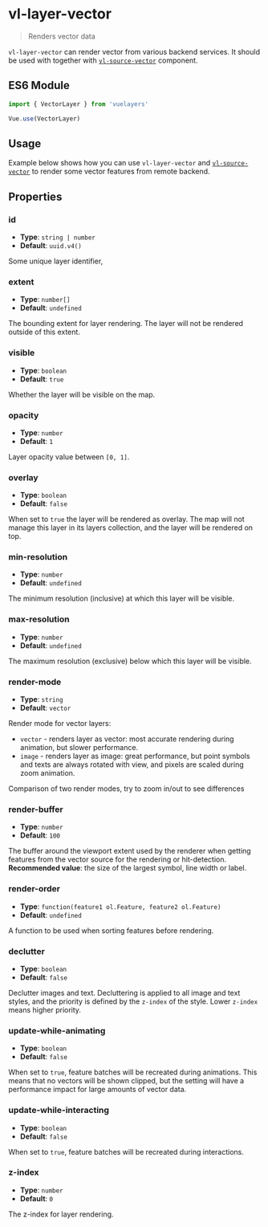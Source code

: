 # vl-layer-vector

> Renders vector data

`vl-layer-vector` can render vector from various backend services. It should be
used with together with [`vl-source-vector`](/docs/component/vector-source.md) component.

## ES6 Module

```javascript
import { VectorLayer } from 'vuelayers'

Vue.use(VectorLayer)
```

## Usage

Example below shows how you can use `vl-layer-vector` and [`vl-source-vector`](/docs/component/vector-source.md) to render some 
vector features from remote backend.

<vuep template="#usage-example"></vuep>

<script v-pre type="text/x-template" id="usage-example">
<template>
  <div>
    <vl-map :load-tiles-while-animating="true" :load-tiles-while-interacting="true" data-projection="EPSG:4326" style="height: 400px">
      <vl-view :zoom.sync="zoom" :center.sync="center" :rotation.sync="rotation"></vl-view>
      
      <vl-layer-tile>
        <vl-source-osm></vl-source-osm>
      </vl-layer-tile>
      
      <vl-layer-vector>
        <vl-source-vector :features.sync="features"></vl-source-vector>
        
        <vl-style-box>
          <vl-style-stroke color="green" :width="3"></vl-style-stroke>
          <vl-style-fill color="rgba(255,255,255,0.5)"></vl-style-fill>
        </vl-style-box>
      </vl-layer-vector>
    </vl-map>
    <p v-if="loading">
      Loading features, please wait...
    </p>
    <p v-if="features.length > 0">
      Loaded features: {{ features.map(feature => feature.id) }}
    </p>
  </div>
</template>

<script>
  export default {
    data () {
      return { 
        zoom: 2,
        center: [0, 0],
        rotation: 0,
        features: [],
        loading: false,
      }
    },
    mounted () {
      this.loading = true
      this.loadFeatures().then(features => {
        this.features = features.map(Object.freeze)
        this.loading = false
      })
    },
    methods: {
      // emulates external source
      loadFeatures () {
        return new Promise(resolve => {
          setTimeout(() => {
            // generate GeoJSON random features
            resolve([
              {
                type: "Feature",
                id: fakerator.misc.uuid(),
                geometry: {
                  type: 'Point',
                  coordinates: [5.44921875, 26.745610382199022],
                },
                properties: {
                  name: fakerator.names.name(),
                  country:  fakerator.address.country(),
                  city: fakerator.address.city(),
                  street: fakerator.address.street(),
                },
              },
              {
                type: "Feature",
                id: fakerator.misc.uuid(),
                geometry: {
                  type: 'Polygon',
                  coordinates: [
                    [
                      [
                        -23.37890625,
                        45.336701909968134,
                      ],
                      [
                        -49.39453125,
                        33.137551192346145,
                      ],
                      [
                        -47.4609375,
                        3.6888551431470478,
                      ],
                      [
                        -20.390625,
                        -8.059229627200192,
                      ],
                      [
                        -13.0078125,
                        20.138470312451155,
                      ],
                      [
                        -23.37890625,
                        45.336701909968134,
                      ],
                    ],
                  ],
                },
                properties: {
                  name: fakerator.names.name(),
                  country:  fakerator.address.country(),
                  city: fakerator.address.city(),
                  street: fakerator.address.street(),
                },
              },
              {
                type: "Feature",
                id: fakerator.misc.uuid(),
                geometry: {
                  type: "LineString",
                  coordinates: [
                    [
                      44.47265625,
                      -1.7575368113083125,
                    ],
                    [
                      23.5546875,
                      9.795677582829743,
                    ],
                    [
                      47.109375,
                      23.241346102386135,
                    ],
                    [
                      22.8515625,
                      33.137551192346145,
                    ],
                    [
                      48.33984375,
                      42.032974332441405,
                    ],
                    [
                      19.86328125,
                      48.574789910928864,
                    ],
                    [
                      47.8125,
                      56.65622649350222,
                    ],
                  ],
                },
                properties: {
                  name: fakerator.names.name(),
                  country:  fakerator.address.country(),
                  city: fakerator.address.city(),
                  street: fakerator.address.street(),
                },
              },
            ])
          }, 5000)
        })
      },
    },
  }
</script>
</script>

## Properties

### id

- **Type**: `string | number`
- **Default**: `uuid.v4()`

Some unique layer identifier,

### extent

- **Type**: `number[]`
- **Default**: `undefined`

The bounding extent for layer rendering. The layer will not be rendered outside of this extent.

### visible

- **Type**: `boolean`
- **Default**: `true`

Whether the layer will be visible on the map.

### opacity

- **Type**: `number`
- **Default**: `1`

Layer opacity value between `[0, 1]`.

### overlay

- **Type**: `boolean`
- **Default**: `false`

When set to `true` the layer will be rendered as overlay. The map will not manage this layer in its layers collection, 
and the layer will be rendered on top.

### min-resolution

- **Type**: `number`
- **Default**: `undefined`

The minimum resolution (inclusive) at which this layer will be visible.

### max-resolution

- **Type**: `number`
- **Default**: `undefined`

The maximum resolution (exclusive) below which this layer will be visible.

### render-mode

- **Type**: `string`
- **Default**: `vector`

Render mode for vector layers:

- `vector` - renders layer as vector: most accurate rendering during animation, but slower performance.
- `image` - renders layer as image: great performance, but point symbols and texts are always rotated 
  with view, and pixels are scaled during zoom animation.

Comparison of two render modes, try to zoom in/out to see differences

<vuep template="#image-mode-example"></vuep>

<script v-pre type="text/x-template" id="image-mode-example">
<template>
  <div style="height: 400px; display: flex">
    <div style="width: 50%">
      <h5>Render mode: <code>vector</code></h5>
      <vl-map :load-tiles-while-animating="true" :load-tiles-while-interacting="true" data-projection="EPSG:4326">
        <vl-view ident="view" :center.sync="center" :zoom.sync="zoom" :rotation.sync="rotation"></vl-view>

        <vl-layer-tile>
          <vl-source-osm></vl-source-osm>
        </vl-layer-tile>

        <vl-layer-vector>
          <vl-source-vector :features.sync="features"></vl-source-vector>
        </vl-layer-vector>
      </vl-map>
    </div>
    <div style="width: 50%">
      <h5>Render mode: <code>image</code></h5>
      <vl-map :load-tiles-while-animating="true" :load-tiles-while-interacting="true" data-projection="EPSG:4326">
        <vl-view ident="view" :center.sync="center"></vl-view>

        <vl-layer-tile>
          <vl-source-osm></vl-source-osm>
        </vl-layer-tile>

        <vl-layer-vector render-mode="image">
          <vl-source-vector :features.sync="features"></vl-source-vector>
        </vl-layer-vector>
      </vl-map>
    </div>
  </div>
</template>

<script>
  export default {
    data () {
      return { 
        zoom: 2,
        center: [-40, 0],
        rotation: 0,
        features: [
          {
            type: "Feature",
            id: fakerator.misc.uuid(),
            geometry: {
              type: 'Polygon',
              coordinates: [
                [
                  [
                    -23.37890625,
                    45.336701909968134,
                  ],
                  [
                    -49.39453125,
                    33.137551192346145,
                  ],
                  [
                    -47.4609375,
                    3.6888551431470478,
                  ],
                  [
                    -20.390625,
                    -8.059229627200192,
                  ],
                  [
                    -13.0078125,
                    20.138470312451155,
                  ],
                  [
                    -23.37890625,
                    45.336701909968134,
                  ],
                ],
              ],
            },
            properties: {
              name: fakerator.names.name(),
              country:  fakerator.address.country(),
              city: fakerator.address.city(),
              street: fakerator.address.street(),
            },
          },
        ],
      }
    },
  }
</script>
</script>

### render-buffer

- **Type**: `number`
- **Default**: `100`

The buffer around the viewport extent used by the renderer when getting features from the vector source for the 
rendering or hit-detection. **Recommended value**: the size of the largest symbol, line width or label.

### render-order

- **Type**: `function(feature1 ol.Feature, feature2 ol.Feature)`
- **Default**: `undefined`

A function to be used when sorting features before rendering.

### declutter

- **Type**: `boolean`
- **Default**: `false`

Declutter images and text. Decluttering is applied to all image and text styles, and the priority is defined by 
the `z-index` of the style. Lower `z-index` means higher priority. 

### update-while-animating

- **Type**: `boolean`
- **Default**: `false`

When set to `true`, feature batches will be recreated during animations. This means that no vectors will be shown clipped, 
but the setting will have a performance impact for large amounts of vector data.

### update-while-interacting

- **Type**: `boolean`
- **Default**: `false`

When set to `true`, feature batches will be recreated during interactions.

### z-index

- **Type**: `number`
- **Default**: `0`

The z-index for layer rendering.

